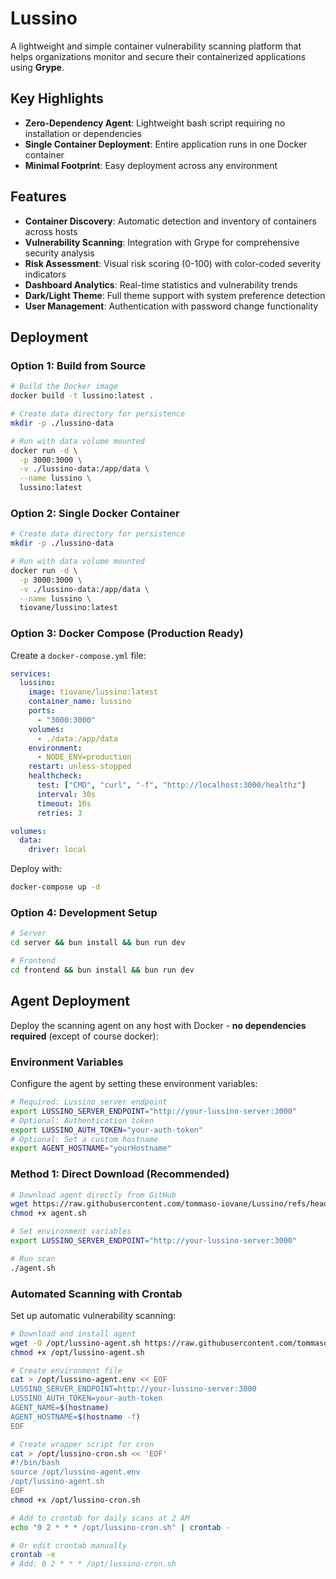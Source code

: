 # Lussino

A lightweight and simple container vulnerability scanning platform that helps organizations monitor and secure their containerized applications using **Grype**.

## Key Highlights

- **Zero-Dependency Agent**: Lightweight bash script requiring no installation or dependencies
- **Single Container Deployment**: Entire application runs in one Docker container
- **Minimal Footprint**: Easy deployment across any environment

## Features

- **Container Discovery**: Automatic detection and inventory of containers across hosts
- **Vulnerability Scanning**: Integration with Grype for comprehensive security analysis
- **Risk Assessment**: Visual risk scoring (0-100) with color-coded severity indicators
- **Dashboard Analytics**: Real-time statistics and vulnerability trends
- **Dark/Light Theme**: Full theme support with system preference detection
- **User Management**: Authentication with password change functionality

## Deployment

### Option 1: Build from Source
```bash
# Build the Docker image
docker build -t lussino:latest .

# Create data directory for persistence
mkdir -p ./lussino-data

# Run with data volume mounted
docker run -d \
  -p 3000:3000 \
  -v ./lussino-data:/app/data \
  --name lussino \
  lussino:latest
```

### Option 2: Single Docker Container 
```bash
# Create data directory for persistence
mkdir -p ./lussino-data

# Run with data volume mounted
docker run -d \
  -p 3000:3000 \
  -v ./lussino-data:/app/data \
  --name lussino \
  tiovane/lussino:latest
```

### Option 3: Docker Compose (Production Ready)
Create a `docker-compose.yml` file:

```yaml
services:
  lussino:
    image: tiovane/lussino:latest
    container_name: lussino
    ports:
      - "3000:3000"
    volumes:
      - ./data:/app/data
    environment:
      - NODE_ENV=production
    restart: unless-stopped
    healthcheck:
      test: ["CMD", "curl", "-f", "http://localhost:3000/healthz"]
      interval: 30s
      timeout: 10s
      retries: 3

volumes:
  data:
    driver: local
```

Deploy with:
```bash
docker-compose up -d
```

### Option 4: Development Setup
```bash
# Server
cd server && bun install && bun run dev

# Frontend  
cd frontend && bun install && bun run dev
```

## Agent Deployment

Deploy the scanning agent on any host with Docker - **no dependencies required** (except of course docker):

### Environment Variables

Configure the agent by setting these environment variables:

```bash
# Required: Lussino server endpoint
export LUSSINO_SERVER_ENDPOINT="http://your-lussino-server:3000"
# Optional: Authentication token
export LUSSINO_AUTH_TOKEN="your-auth-token"
# Optional: Set a custom hostname
export AGENT_HOSTNAME="yourHostname"
```

### Method 1: Direct Download (Recommended)
```bash
# Download agent directly from GitHub
wget https://raw.githubusercontent.com/tommaso-iovane/Lussino/refs/heads/main/agent/agent.sh
chmod +x agent.sh

# Set environment variables
export LUSSINO_SERVER_ENDPOINT="http://your-lussino-server:3000"

# Run scan
./agent.sh
```


### Automated Scanning with Crontab

Set up automatic vulnerability scanning:

```bash
# Download and install agent
wget -O /opt/lussino-agent.sh https://raw.githubusercontent.com/tommaso-iovane/Lussino/refs/heads/main/agent/agent.sh
chmod +x /opt/lussino-agent.sh

# Create environment file
cat > /opt/lussino-agent.env << EOF
LUSSINO_SERVER_ENDPOINT=http://your-lussino-server:3000
LUSSINO_AUTH_TOKEN=your-auth-token
AGENT_NAME=$(hostname)
AGENT_HOSTNAME=$(hostname -f)
EOF

# Create wrapper script for cron
cat > /opt/lussino-cron.sh << 'EOF'
#!/bin/bash
source /opt/lussino-agent.env
/opt/lussino-agent.sh
EOF
chmod +x /opt/lussino-cron.sh

# Add to crontab for daily scans at 2 AM
echo "0 2 * * * /opt/lussino-cron.sh" | crontab -

# Or edit crontab manually
crontab -e
# Add: 0 2 * * * /opt/lussino-cron.sh
```


